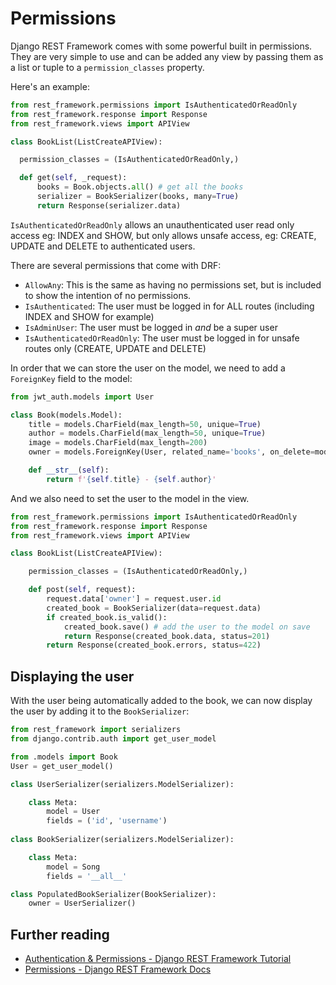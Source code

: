 # Permissions

Django REST Framework comes with some powerful built in permissions. They are very simple to use and can be added any view by passing them as a list or tuple to a `permission_classes` property.

Here's an example:

```py
from rest_framework.permissions import IsAuthenticatedOrReadOnly
from rest_framework.response import Response
from rest_framework.views import APIView

class BookList(ListCreateAPIView):

  permission_classes = (IsAuthenticatedOrReadOnly,)

  def get(self, _request):
      books = Book.objects.all() # get all the books
      serializer = BookSerializer(books, many=True)
      return Response(serializer.data)
```

`IsAuthenticatedOrReadOnly` allows an unauthenticated user read only access eg: INDEX and SHOW, but only allows unsafe access, eg: CREATE, UPDATE and DELETE to authenticated users.

There are several permissions that come with DRF:

- `AllowAny`: This is the same as having no permissions set, but is included to show the intention of no permissions.
- `IsAuthenticated`: The user must be logged in for ALL routes (including INDEX and SHOW for example)
- `IsAdminUser`: The user must be logged in _and_ be a super user
- `IsAuthenticatedOrReadOnly`: The user must be logged in for unsafe routes only (CREATE, UPDATE and DELETE)


In order that we can store the user on the model, we need to add a `ForeignKey` field to the model:

```py
from jwt_auth.models import User

class Book(models.Model):
    title = models.CharField(max_length=50, unique=True)
    author = models.CharField(max_length=50, unique=True)
    image = models.CharField(max_length=200)
    owner = models.ForeignKey(User, related_name='books', on_delete=models.CASCADE)

    def __str__(self):
        return f'{self.title} - {self.author}'
```

And we also need to set the user to the model in the view.

```py
from rest_framework.permissions import IsAuthenticatedOrReadOnly
from rest_framework.response import Response
from rest_framework.views import APIView

class BookList(ListCreateAPIView):

    permission_classes = (IsAuthenticatedOrReadOnly,)

    def post(self, request):
        request.data['owner'] = request.user.id
        created_book = BookSerializer(data=request.data)
        if created_book.is_valid():
            created_book.save() # add the user to the model on save
            return Response(created_book.data, status=201)
        return Response(created_book.errors, status=422)
```

## Displaying the user

With the user being automatically added to the book, we can now display the user by adding it to the `BookSerializer`:

```py
from rest_framework import serializers
from django.contrib.auth import get_user_model

from .models import Book
User = get_user_model()

class UserSerializer(serializers.ModelSerializer):

    class Meta:
        model = User
        fields = ('id', 'username')
        
class BookSerializer(serializers.ModelSerializer):

    class Meta:
        model = Song
        fields = '__all__'

class PopulatedBookSerializer(BookSerializer):
    owner = UserSerializer()
```

## Further reading

- [Authentication & Permissions - Django REST Framework Tutorial](https://www.django-rest-framework.org/tutorial/4-authentication-and-permissions/)
- [Permissions - Django REST Framework Docs](https://www.django-rest-framework.org/api-guide/permissions/)
